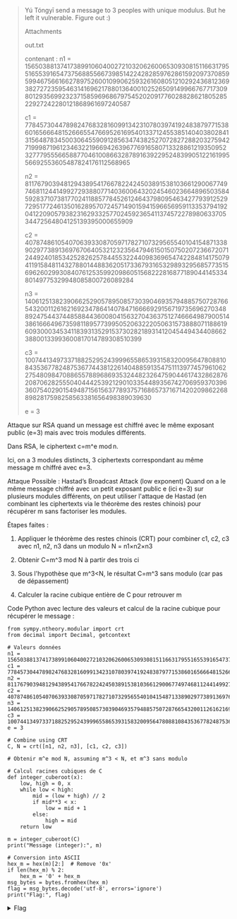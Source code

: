 > Yú Tóngyī send a message to 3 peoples with unique modulus. But he left it vulnerable. Figure out :)
> 
> Attachments
>
> out.txt
>
> contenant : 
> n1 = 156503881374173899106040027210320626006530930815116631795516553916547375688556673985142242828597628615920973708595994675661662789752600109906259326160805121029243681236938272723595463141696217880136400102526509149966767717309801293569923237158596968679754520209177602882862180528522927242280121868961697240587
> 
> c1 = 77845730447898247683281609913423107803974192483879771538601656664815266655476695261695401337124553851404038028413156487834500306455909128563474382527072827288203275942719998719612346322196694263967769165807133288612193509523277795556658877046100866328789163922952483990512216199556692553605487824176112568965
> 
> n2 = 81176790394812943895417667822424503891538103661290067749746811244149927293880771403600643202454602366489650358459283710738177024118857784526124643798095463427793912529729517724613501628957072457149015941596656959113353794192041220905793823162933257702459236541137457227898063370534472564804125139395000655909
> 
> c2 = 40787486105407063933087059717827107329565540104154871338902977389136976706405321232356479461501507502072366720712449240185342528262578445532244098369654742284814175079411915848114327880144883620517336793165329893295685773515696260299308407612535992098605156822281687718904414533480149775329948085800726089284
> 
> n3 = 140612513823906625290578950857303904693579488575072876654320011261621692347864140784716666929156719735696270348892475443744858844360080415632704363751274666498790051438616664967359811895773995052063222050631573888071188619609300034534118393135291537302821893141204544943440866238800133993600817014789308510399
> 
> c3 = 100744134973371882529524399965586539315832009564780881084353677824875367744381226140488591354751113977457961062275480984708865578896869353244823264759044617432862876208706282555040444253921290103354489356742706959370396360754029015494871561563778937571686573716714202098622688982817598258563381656498389039630
> 
> e = 3

Attaque sur RSA quand un message est chiffré avec le même exposant public (e=3) mais avec trois modules différents.

Dans RSA, le ciphertext  c=m^e mod n.

Ici, on a 3 modules distincts, 3 ciphertexts correspondant au même message m chiffré avec e=3.

Attaque Possible : Hastad’s Broadcast Attack (low exponent)
Quand on a le même message chiffré avec un petit exposant public e (ici e=3) sur plusieurs modules différents, on peut utiliser l'attaque de Hastad (en combinant les ciphertexts via le théorème des restes chinois) pour récupérer m sans factoriser les modules.

Étapes faites : 
1. Appliquer le théorème des restes chinois (CRT) pour combiner c1, c2, c3 avec n1, n2, n3 dans un modulo N = n1×n2×n3

2. Obtenir C=m^3 mod N à partir des trois ci

3. Sous l'hypothèse que m^3<N, le résultat C=m^3 sans modulo (car pas de dépassement)

4. Calculer la racine cubique entière de C pour retrouver m

Code Python avec lecture des valeurs et calcul de la racine cubique pour récupérer le message : 
```
from sympy.ntheory.modular import crt
from decimal import Decimal, getcontext

# Valeurs données
n1 = 156503881374173899106040027210320626006530930815116631795516553916547375688556673985142242828597628615920973708595994675661662789752600109906259326160805121029243681236938272723595463141696217880136400102526509149966767717309801293569923237158596968679754520209177602882862180528522927242280121868961697240587
c1 = 77845730447898247683281609913423107803974192483879771538601656664815266655476695261695401337124553851404038028413156487834500306455909128563474382527072827288203275942719998719612346322196694263967769165807133288612193509523277795556658877046100866328789163922952483990512216199556692553605487824176112568965
n2 = 81176790394812943895417667822424503891538103661290067749746811244149927293880771403600643202454602366489650358459283710738177024118857784526124643798095463427793912529729517724613501628957072457149015941596656959113353794192041220905793823162933257702459236541137457227898063370534472564804125139395000655909
c2 = 40787486105407063933087059717827107329565540104154871338902977389136976706405321232356479461501507502072366720712449240185342528262578445532244098369654742284814175079411915848114327880144883620517336793165329893295685773515696260299308407612535992098605156822281687718904414533480149775329948085800726089284
n3 = 140612513823906625290578950857303904693579488575072876654320011261621692347864140784716666929156719735696270348892475443744858844360080415632704363751274666498790051438616664967359811895773995052063222050631573888071188619609300034534118393135291537302821893141204544943440866238800133993600817014789308510399
c3 = 100744134973371882529524399965586539315832009564780881084353677824875367744381226140488591354751113977457961062275480984708865578896869353244823264759044617432862876208706282555040444253921290103354489356742706959370396360754029015494871561563778937571686573716714202098622688982817598258563381656498389039630
e = 3

# Combine using CRT
C, N = crt([n1, n2, n3], [c1, c2, c3])

# Obtenir m^e mod N, assuming m^3 < N, et m^3 sans modulo

# Calcul racines cubiques de C
def integer_cuberoot(x):
    low, high = 0, x
    while low < high:
        mid = (low + high) // 2
        if mid**3 < x:
            low = mid + 1
        else:
            high = mid
    return low

m = integer_cuberoot(C)
print("Message (integer):", m)

# Conversion into ASCII
hex_m = hex(m)[2:]  # Remove '0x'
if len(hex_m) % 2:
    hex_m = '0' + hex_m
msg_bytes = bytes.fromhex(hex_m)
flag = msg_bytes.decode('utf-8', errors='ignore')
print("Flag:", flag)
```

<details>
<summary>Flag</summary>

scriptCTF{y0u_f0und_mr_yu's_s3cr3t_m3g_12a4e4}

</details>
